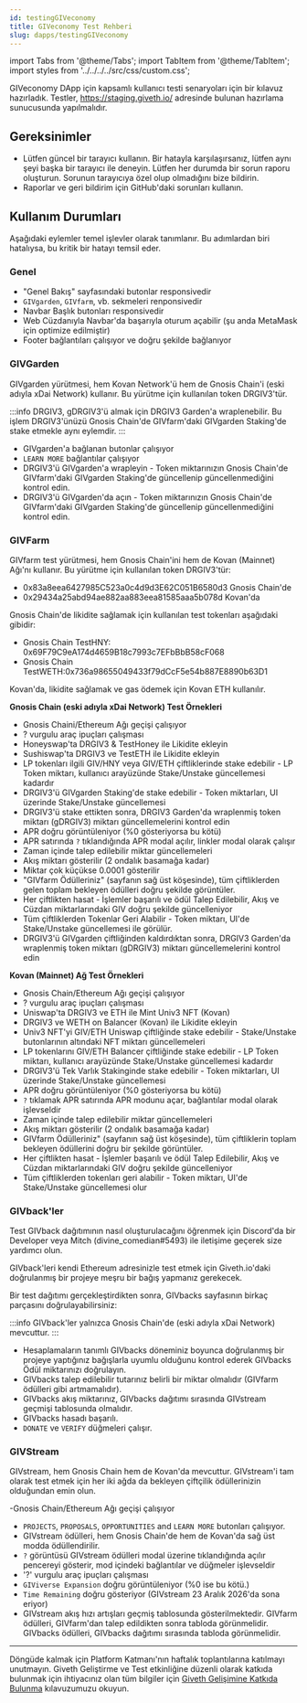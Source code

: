 ```yaml
---
id: testingGIVeconomy
title: GIVeconomy Test Rehberi
slug: dapps/testingGIVeconomy
---
```

import Tabs from '@theme/Tabs';
import TabItem from '@theme/TabItem';
import styles from '../../../../src/css/custom.css';


GIVeconomy DApp için kapsamlı kullanıcı testi senaryoları için bir kılavuz hazırladık. Testler, https://staging.giveth.io/ adresinde bulunan hazırlama sunucusunda yapılmalıdır.

## Gereksinimler
* Lütfen güncel bir tarayıcı kullanın. Bir hatayla karşılaşırsanız, lütfen aynı şeyi başka bir tarayıcı ile deneyin. Lütfen her durumda bir sorun raporu oluşturun. Sorunun tarayıcıya özel olup olmadığını bize bildirin.
* Raporlar ve geri bildirim için GitHub'daki sorunları kullanın.

## Kullanım Durumları
Aşağıdaki eylemler temel işlevler olarak tanımlanır. Bu adımlardan biri hatalıysa, bu kritik bir hatayı temsil eder.

### Genel
* "Genel Bakış" sayfasındaki butonlar responsivedir
* `GIVgarden`, `GIVfarm`, vb. sekmeleri renponsivedir
* Navbar Başlık butonları responsivedir
* Web Cüzdanıyla Navbar'da başarıyla oturum açabilir (şu anda MetaMask için optimize edilmiştir)
* Footer bağlantıları çalışıyor ve doğru şekilde bağlanıyor

### GIVGarden
GIVgarden yürütmesi, hem Kovan Network'ü hem de Gnosis Chain'i (eski adıyla xDai Network) kullanır. Bu yürütme için kullanılan token DRGIV3'tür.

:::info
DRGIV3, gDRGIV3'ü almak için DRGIV3 Garden'a wraplenebilir. Bu işlem DRGIV3'ünüzü Gnosis Chain'de GIVfarm'daki GIVgarden Staking'de stake etmekle aynı eylemdir.
:::

* GIVgarden'a bağlanan butonlar çalışıyor
* `LEARN MORE` bağlantılar çalışıyor
* DRGIV3'ü GIVgarden'a wrapleyin - Token miktarınızın Gnosis Chain'de GIVfarm'daki GIVgarden Staking'de güncellenip güncellenmediğini kontrol edin.
* DRGIV3'ü GIVgarden'da açın - Token miktarınızın Gnosis Chain'de GIVfarm'daki GIVgarden Staking'de güncellenip güncellenmediğini kontrol edin.

### GIVFarm
GIVfarm test yürütmesi, hem Gnosis Chain'ini hem de Kovan (Mainnet) Ağı'nı kullanır. Bu yürütme için kullanılan token DRGIV3'tür:

* 0x83a8eea6427985C523a0c4d9d3E62C051B6580d3 Gnosis Chain'de
* 0x29434a25abd94ae882aa883eea81585aaa5b078d Kovan'da

Gnosis Chain'de likidite sağlamak için kullanılan test tokenları aşağıdaki gibidir:

* Gnosis Chain TestHNY: 0x69F79C9eA174d4659B18c7993c7EFbBbB58cF068
* Gnosis Chain TestWETH:0x736a98655049433f79dCcF5e54b887E8890b63D1

Kovan'da, likidite sağlamak ve gas ödemek için Kovan ETH kullanılır.

**Gnosis Chain (eski adıyla xDai Network) Test Örnekleri**
* Gnosis Chaini/Ethereum Ağı geçişi çalışıyor
* ? vurgulu araç ipuçları çalışması
* Honeyswap'ta DRGIV3 & TestHoney ile Likidite ekleyin
* Sushiswap'ta DRGIV3 ve TestETH ile Likidite ekleyin
* LP tokenları ilgili GIV/HNY veya GIV/ETH çiftliklerinde stake edebilir - LP Token miktarı, kullanıcı arayüzünde Stake/Unstake güncellemesi kadardır
* DRGIV3'ü GIVgarden Staking'de stake edebilir - Token miktarları, UI üzerinde Stake/Unstake güncellemesi
* DRGIV3'ü stake ettikten sonra, DRGIV3 Garden'da wraplenmiş token miktarı (gDRGIV3) miktarı güncellemelerini kontrol edin
* APR doğru görüntüleniyor (%0 gösteriyorsa bu kötü)
* APR satırında `?` tıklandığında APR modal açılır, linkler modal olarak çalışır
* Zaman içinde talep edilebilir miktar güncellemeleri
* Akış miktarı gösterilir (2 ondalık basamağa kadar)
* Miktar çok küçükse 0.0001 gösterilir
* "GIVfarm Ödülleriniz" (sayfanın sağ üst köşesinde), tüm çiftliklerden gelen toplam bekleyen ödülleri doğru şekilde görüntüler.
* Her çiftlikten hasat - İşlemler başarılı ve ödül Talep Edilebilir, Akış ve Cüzdan miktarlarındaki GIV doğru şekilde güncelleniyor
* Tüm çiftliklerden Tokenlar Geri Alabilir - Token miktarı, UI'de Stake/Unstake güncellemesi ile görülür.
* DRGIV3'ü GIVgarden çiftliğinden kaldırdıktan sonra, DRGIV3 Garden'da wraplenmiş token miktarı (gDRGIV3) miktarı güncellemelerini kontrol edin

**Kovan (Mainnet) Ağ Test Örnekleri**
* Gnosis Chain/Ethereum Ağı geçişi çalışıyor
* ? vurgulu araç ipuçları çalışması
* Uniswap'ta DRGIV3 ve ETH ile Mint Univ3 NFT (Kovan)
* DRGIV3 ve WETH on Balancer (Kovan) ile Likidite ekleyin
* Univ3 NFT'yi GIV/ETH Uniswap çiftliğinde stake edebilir - Stake/Unstake butonlarının altındaki NFT miktarı güncellemeleri
* LP tokenlarını GIV/ETH Balancer çiftliğinde stake edebilir - LP Token miktarı, kullanıcı arayüzünde Stake/Unstake güncellemesi kadardır
* DRGIV3'ü Tek Varlık Stakinginde stake edebilir - Token miktarları, UI üzerinde Stake/Unstake güncellemesi
* APR doğru görüntüleniyor (%0 gösteriyorsa bu kötü)
* `?` tıklamak APR satırında APR modunu açar, bağlantılar modal olarak işlevseldir
* Zaman içinde talep edilebilir miktar güncellemeleri
* Akış miktarı gösterilir (2 ondalık basamağa kadar)
* GIVfarm Ödülleriniz" (sayfanın sağ üst köşesinde), tüm çiftliklerin toplam bekleyen ödüllerini doğru bir şekilde görüntüler.
* Her çiftlikten hasat - İşlemler başarılı ve ödül Talep Edilebilir, Akış ve Cüzdan miktarlarındaki GIV doğru şekilde güncelleniyor
* Tüm çiftliklerden tokenları geri alabilir - Token miktarı, UI'de Stake/Unstake güncellemesi olur

### GIVback'ler
Test GIVback dağıtımının nasıl oluşturulacağını öğrenmek için Discord'da bir Developer veya Mitch (divine_comedian#5493) ile iletişime geçerek size yardımcı olun.

GIVback'leri kendi Ethereum adresinizle test etmek için Giveth.io'daki doğrulanmış bir projeye meşru bir bağış yapmanız gerekecek.

Bir test dağıtımı gerçekleştirdikten sonra, GIVbacks sayfasının birkaç parçasını doğrulayabilirsiniz:

:::info
GIVback'ler yalnızca Gnosis Chain'de (eski adıyla xDai Network) mevcuttur.
:::

* Hesaplamaların tanımlı GIVbacks döneminiz boyunca doğrulanmış bir projeye yaptığınız bağışlarla uyumlu olduğunu kontrol ederek GIVbacks Ödül miktarınızı doğrulayın.
* GIVbacks talep edilebilir tutarınız belirli bir miktar olmalıdır (GIVfarm ödülleri gibi artmamalıdır).
* GIVbacks akış miktarınız, GIVbacks dağıtımı sırasında GIVstream geçmişi tablosunda olmalıdır.
* GIVbacks hasadı başarılı.
* `DONATE` ve `VERIFY` düğmeleri çalışır.

### GIVStream
GIVstream, hem Gnosis Chain hem de Kovan'da mevcuttur. GIVstream'i tam olarak test etmek için her iki ağda da bekleyen çiftçilik ödüllerinizin olduğundan emin olun.

-Gnosis Chain/Ethereum Ağı geçişi çalışıyor

* `PROJECTS`, `PROPOSALS`, `OPPORTUNITIES` and `LEARN MORE` butonları çalışıyor.
* GIVstream ödülleri, hem Gnosis Chain'de hem de Kovan'da sağ üst modda ödüllendirilir.
* `?` görüntüsü GIVstream ödülleri modal üzerine tıklandığında açılır pencereyi gösterir, mod içindeki bağlantılar ve düğmeler işlevseldir
* '?' vurgulu araç ipuçları çalışması
* `GIViverse Expansion` doğru görüntüleniyor (%0 ise bu kötü.)
* `Time Remaining` doğru gösteriyor (GIVstream 23 Aralık 2026'da sona eriyor)
* GIVstream akış hızı artışları geçmiş tablosunda gösterilmektedir. GIVfarm ödülleri, GIVfarm'dan talep edildikten sonra tabloda görünmelidir. GIVbacks ödülleri, GIVbacks dağıtımı sırasında tabloda görünmelidir.



---

Döngüde kalmak için Platform Katmanı'nın haftalık toplantılarına katılmayı unutmayın. Giveth Geliştirme ve Test etkinliğine düzenli olarak katkıda bulunmak için ihtiyacınız olan tüm bilgiler için [Giveth Gelişimine Katkıda Bulunma](/tr/dapps/contributors) kılavuzumuzu okuyun.